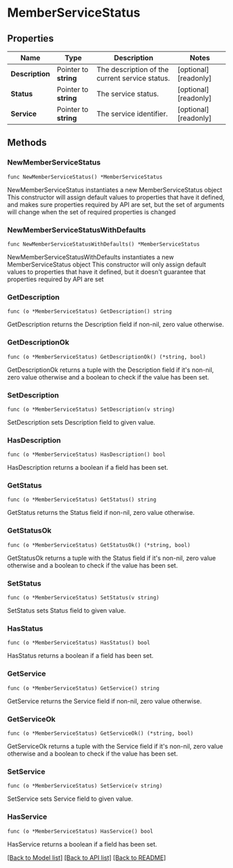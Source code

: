 # MemberServiceStatus

## Properties

Name | Type | Description | Notes
------------ | ------------- | ------------- | -------------
**Description** | Pointer to **string** | The description of the current service status. | [optional] [readonly] 
**Status** | Pointer to **string** | The service status. | [optional] [readonly] 
**Service** | Pointer to **string** | The service identifier. | [optional] [readonly] 

## Methods

### NewMemberServiceStatus

`func NewMemberServiceStatus() *MemberServiceStatus`

NewMemberServiceStatus instantiates a new MemberServiceStatus object
This constructor will assign default values to properties that have it defined,
and makes sure properties required by API are set, but the set of arguments
will change when the set of required properties is changed

### NewMemberServiceStatusWithDefaults

`func NewMemberServiceStatusWithDefaults() *MemberServiceStatus`

NewMemberServiceStatusWithDefaults instantiates a new MemberServiceStatus object
This constructor will only assign default values to properties that have it defined,
but it doesn't guarantee that properties required by API are set

### GetDescription

`func (o *MemberServiceStatus) GetDescription() string`

GetDescription returns the Description field if non-nil, zero value otherwise.

### GetDescriptionOk

`func (o *MemberServiceStatus) GetDescriptionOk() (*string, bool)`

GetDescriptionOk returns a tuple with the Description field if it's non-nil, zero value otherwise
and a boolean to check if the value has been set.

### SetDescription

`func (o *MemberServiceStatus) SetDescription(v string)`

SetDescription sets Description field to given value.

### HasDescription

`func (o *MemberServiceStatus) HasDescription() bool`

HasDescription returns a boolean if a field has been set.

### GetStatus

`func (o *MemberServiceStatus) GetStatus() string`

GetStatus returns the Status field if non-nil, zero value otherwise.

### GetStatusOk

`func (o *MemberServiceStatus) GetStatusOk() (*string, bool)`

GetStatusOk returns a tuple with the Status field if it's non-nil, zero value otherwise
and a boolean to check if the value has been set.

### SetStatus

`func (o *MemberServiceStatus) SetStatus(v string)`

SetStatus sets Status field to given value.

### HasStatus

`func (o *MemberServiceStatus) HasStatus() bool`

HasStatus returns a boolean if a field has been set.

### GetService

`func (o *MemberServiceStatus) GetService() string`

GetService returns the Service field if non-nil, zero value otherwise.

### GetServiceOk

`func (o *MemberServiceStatus) GetServiceOk() (*string, bool)`

GetServiceOk returns a tuple with the Service field if it's non-nil, zero value otherwise
and a boolean to check if the value has been set.

### SetService

`func (o *MemberServiceStatus) SetService(v string)`

SetService sets Service field to given value.

### HasService

`func (o *MemberServiceStatus) HasService() bool`

HasService returns a boolean if a field has been set.


[[Back to Model list]](../README.md#documentation-for-models) [[Back to API list]](../README.md#documentation-for-api-endpoints) [[Back to README]](../README.md)


